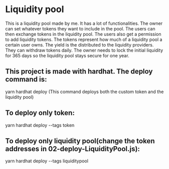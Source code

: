 # Liquidity pool

This is a liquidity pool made by me. It has a lot of functionalities. The owner can set whatever tokens they want to include in the pool. The users can then exchange tokens in the liquidity pool. The users also get a permission to add liquidity tokens. The tokens represent how much of a liquidity pool a certain user owns. The yield is the distributed to the liquidity providers. They can withdraw tokens daily. The owner needs to lock the initial liquidity for 365 days so the liquidity pool stays secure for one year.

## This project is made with hardhat. The deploy command is:


yarn hardhat deploy (This command deploys both the custom token and the liquidity pool)

## To deploy only token:

yarn hardhat deploy --tags token

## To deploy only liquidity pool(change the token addresses in 02-deploy-LiquidityPool.js):

yarn hardhat deploy --tags liquiditypool
